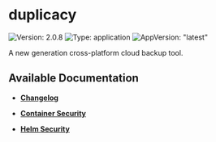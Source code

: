 # duplicacy

![Version: 2.0.8](https://img.shields.io/badge/Version-2.0.8-informational?style=flat-square) ![Type: application](https://img.shields.io/badge/Type-application-informational?style=flat-square) ![AppVersion: "latest"](https://img.shields.io/badge/AppVersion-"latest"-informational?style=flat-square)

A new generation cross-platform cloud backup tool.

## Available Documentation

- [**Changelog**](CHANGELOG)

- [**Container Security**](container-security)

- [**Helm Security**](helm-security)

